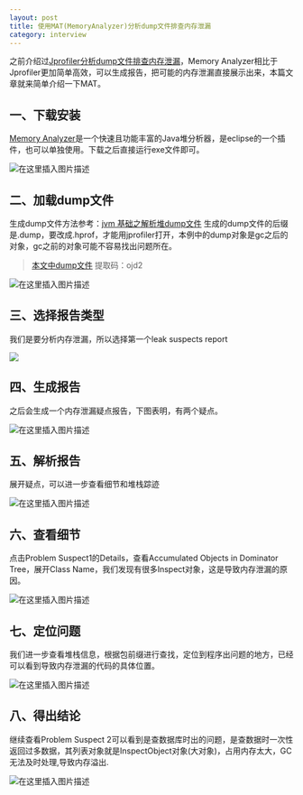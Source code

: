 ```yaml
---
layout: post
title: 使用MAT(MemoryAnalyzer)分析dump文件排查内存泄漏
category: interview
---
```


之前介绍过[Jprofiler分析dump文件排查内存泄漏]()，Memory Analyzer相比于Jprofiler更加简单高效，可以生成报告，把可能的内存泄漏直接展示出来，本篇文章就来简单介绍一下MAT。

## 一、下载安装
[Memory Analyzer]( https://www.eclipse.org/mat/downloads.php )是一个快速且功能丰富的Java堆分析器，是eclipse的一个插件，也可以单独使用。下载之后直接运行exe文件即可。

![在这里插入图片描述](http://www.laughitover.com/assets/images/2020/mat/008.png)

## 二、加载dump文件

生成dump文件方法参考：[jvm 基础之解析堆dump文件](http://www.laughitover.com//interview/2020/01/13/jvm-dump.html) 生成的dump文件的后缀是.dump，要改成.hprof，才能用jprofiler打开，本例中的dump对象是gc之后的对象，gc之前的对象可能不容易找出问题所在。

> [本文中dump文件](https://pan.baidu.com/s/1T8519PZ3b7TAfGGHm0AgOQ) 提取码：ojd2

![在这里插入图片描述](http://www.laughitover.com/assets/images/2020/mat/001.png)

## 三、选择报告类型

我们是要分析内存泄漏，所以选择第一个leak suspects report

![](http://www.laughitover.com/assets/images/2020/mat/002.png)

## 四、生成报告

之后会生成一个内存泄漏疑点报告，下图表明，有两个疑点。

![在这里插入图片描述](http://www.laughitover.com/assets/images/2020/mat/003.png)

## 五、解析报告

展开疑点，可以进一步查看细节和堆栈踪迹

![在这里插入图片描述](http://www.laughitover.com/assets/images/2020/mat/004.png)

## 六、查看细节

点击Problem Suspect1的Details，查看Accumulated Objects in Dominator Tree，展开Class Name，我们发现有很多Inspect对象，这是导致内存泄漏的原因。

![在这里插入图片描述](http://www.laughitover.com/assets/images/2020/mat/005.png)

## 七、定位问题

我们进一步查看堆栈信息，根据包前缀进行查找，定位到程序出问题的地方，已经可以看到导致内存泄漏的代码的具体位置。

![在这里插入图片描述](http://www.laughitover.com/assets/images/2020/mat/006.png)

## 八、得出结论

继续查看Problem Suspect 2可以看到是查数据库时出的问题，是查数据时一次性返回过多数据，其列表对象就是InspectObject对象(大对象)，占用内存太大，GC无法及时处理,导致内存溢出. 

![在这里插入图片描述](http://www.laughitover.com/assets/images/2020/mat/007.png)

